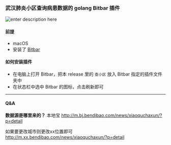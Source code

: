 ### 武汉肺炎小区查询病患数据的  golang  Bitbar 插件


![enter description here][1]

#### 前提
- macOS
- 安装了 [Bitbar](https://getbitbar.com)


#### 如何安装插件
- 在电脑上打开 Bitbar，把本 release 里的 `查小区` 放入 Bitbar 指定的插件文件夹中
- 在状态栏中选中 Bitbar 的图标，点击刷新即可

---

#### Q&A

**数据源是哪里来的？**
本地宝
http://m.bj.bendibao.com/news/xiaoquchaxun/?p=detail

如果要更改城市则更改xx位置即可
http://m.xx.bendibao.com/news/xiaoquchaxun/?p=detail


  [1]: https://demonsec666.oss-cn-qingdao.aliyuncs.com/1581124953301.jpg 